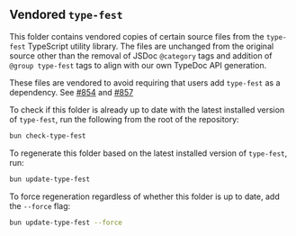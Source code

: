 ## Vendored `type-fest`

This folder contains vendored copies of certain source files from the `type-fest` TypeScript utility library. The files are unchanged from the original source other than the removal of JSDoc `@category` tags and addition of `@group type-fest` tags to align with our own TypeDoc API generation.

These files are vendored to avoid requiring that users add `type-fest` as a dependency. See [#854](https://github.com/react-querybuilder/react-querybuilder/discussions/854) and [#857](https://github.com/react-querybuilder/react-querybuilder/issues/857)

To check if this folder is already up to date with the latest installed version of `type-fest`, run the following from the root of the repository:

```bash
bun check-type-fest
```

To regenerate this folder based on the latest installed version of `type-fest`, run:

```bash
bun update-type-fest
```

To force regeneration regardless of whether this folder is up to date, add the `--force` flag:

```bash
bun update-type-fest --force
```
